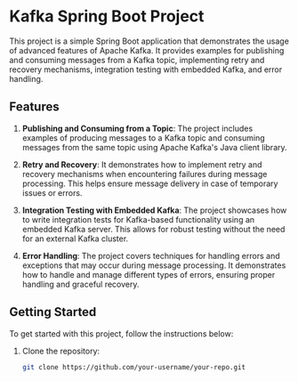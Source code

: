# Kafka Spring Boot Project

This project is a simple Spring Boot application that demonstrates the usage of advanced features of Apache Kafka. It provides examples for publishing and consuming messages from a Kafka topic, implementing retry and recovery mechanisms, integration testing with embedded Kafka, and error handling.

## Features

1. **Publishing and Consuming from a Topic**: The project includes examples of producing messages to a Kafka topic and consuming messages from the same topic using Apache Kafka's Java client library.

2. **Retry and Recovery**: It demonstrates how to implement retry and recovery mechanisms when encountering failures during message processing. This helps ensure message delivery in case of temporary issues or errors.

3. **Integration Testing with Embedded Kafka**: The project showcases how to write integration tests for Kafka-based functionality using an embedded Kafka server. This allows for robust testing without the need for an external Kafka cluster.

4. **Error Handling**: The project covers techniques for handling errors and exceptions that may occur during message processing. It demonstrates how to handle and manage different types of errors, ensuring proper handling and graceful recovery.

## Getting Started

To get started with this project, follow the instructions below:

1. Clone the repository:

   ```bash
   git clone https://github.com/your-username/your-repo.git
